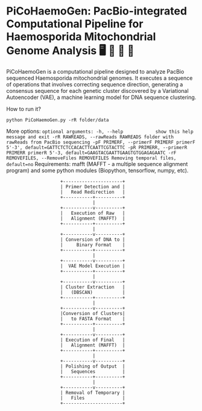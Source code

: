 # PiCoHaemoGen: PacBio-integrated Computational Pipeline for Haemosporida Mitochondrial Genome Analysis 🖥️ 🦟 🧬 🦠


PiCoHaemoGen is a computational pipeline designed to analyze PacBio sequenced Haemosporida mitochondrial genomes. It executes a sequence of operations that involves correcting sequence direction, generating a consensus sequence for each genetic cluster discovered by a Variational Autoencoder (VAE), a machine learning model for DNA sequence clustering.

How to run it?

`python PiCoHaemoGen.py -rR folder/data`

More options:
`
optional arguments:
  -h, --help            show this help message and exit
  -rR RAWREADS, --rawReads RAWREADS
                        folder with rawReads from PacBio sequencing
  -pF PRIMERF, --primerF PRIMERF
                        primerF 5'-3', default=GATTCTCTCCACACTTCAATTCGTACTTC
  -pR PRIMERR, --primerR PRIMERR
                        primerR 5'-3, default=GAAGTACGAATTGAAGTGTGGAGAGAATC
  -rF REMOVEFILES, --RemoveFiles REMOVEFILES
                        Removing temporal files, default=no
`
Requirements: 
mafft (MAFFT - a multiple sequence alignment program) and some python modules (Biopython, tensorflow, numpy, etc).


                        +----------------------+
                        | Primer Detection and |
                        |   Read Redirection   |
                        +-----------+----------+
                                    |
                        +-----------v----------+
                        |   Execution of Raw   |
                        |   Alignment (MAFFT)  |
                        +-----------+----------+
                                    |
                        +-----------v----------+
                        | Conversion of DNA to |
                        |     Binary Format    |
                        +-----------+----------+
                                    |
                        +-----------v----------+
                        |  VAE Model Execution |
                        +-----------+----------+
                                    |
                        +-----------v----------+
                        | Cluster Extraction   |
                        |   (DBSCAN)           |
                        +-----------+----------+
                                    |
                        +-----------v----------+
                        |Conversion of Clusters|
                        |   to FASTA Format    |
                        +-----------+----------+
                                    |
                        +-----------v----------+
                        | Execution of Final   |
                        |   Alignment (MAFFT)  |
                        +-----------+----------+
                                    |
                        +-----------v----------+
                        | Polishing of Output  |
                        |   Sequences          |
                        +-----------+----------+
                                    |
                        +-----------v----------+
                        | Removal of Temporary |
                        |   Files              |
                        +----------------------+


